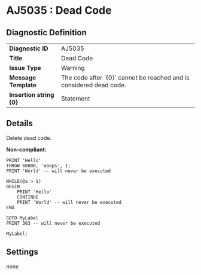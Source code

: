 # AJ5035 : Dead Code

## Diagnostic Definition

<table>
  <tr>
    <td class="header"><b>Diagnostic ID</b></td>
    <td>AJ5035</td>
  </tr>
  <tr>
    <td class="header"><b>Title</b></td>
    <td>Dead Code</td>
  </tr>
  <tr>
    <td class="header"><b>Issue Type</b></td>
    <td>Warning</td>
  </tr>
  <tr>
    <td class="header"><b>Message Template</b></td>
    <td>The code after `{0}` cannot be reached and is considered dead code.</td>
  </tr>
    <tr>
    <td class="header"><b>Insertion string {0}</b></td>
    <td>Statement</td>
  </tr>

</table>

## Details

Delete dead code.

**Non-compliant:**

```tsql
PRINT 'Hello'
THROW 60000, 'ooops', 1;
PRINT 'World' -- will never be executed
```

```tsql
WHILE(@a > 1)
BEGIN
    PRINT 'Hello'
    CONTINUE
    PRINT 'World' -- will never be executed
END
```

```tsql
GOTO MyLabel
PRINT 303 -- will never be executed

MyLabel:
```


## Settings

*none*

